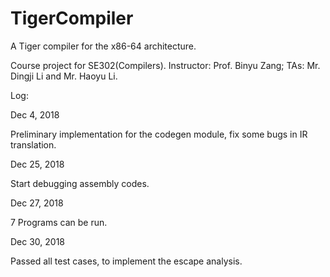 # TigerCompiler
A Tiger compiler for the x86-64 architecture. 

Course project for SE302(Compilers). Instructor: Prof. Binyu Zang; TAs: Mr. Dingji Li and Mr. Haoyu Li.

Log:

Dec 4, 2018

Preliminary implementation for the codegen module, fix some bugs in IR translation.

Dec 25, 2018

Start debugging assembly codes.

Dec 27, 2018

7 Programs can be run.

Dec 30, 2018

Passed all test cases, to implement the escape analysis.
